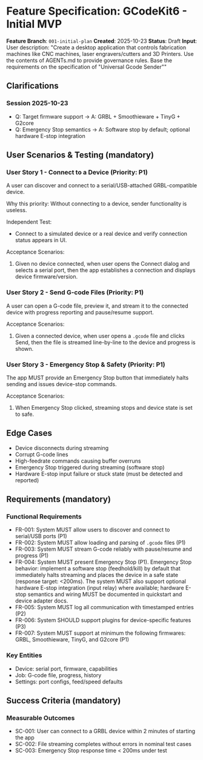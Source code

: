 # Feature Specification: GCodeKit6 - Initial MVP

**Feature Branch**: `001-initial-plan`
**Created**: 2025-10-23
**Status**: Draft
**Input**: User description: "Create a desktop application that controls fabrication machines like CNC machines, laser engravers/cutters and 3D Printers. Use the contents of AGENTs.md to provide governance rules. Base the requirements on the specification of \"Universal Gcode Sender\""

## Clarifications

### Session 2025-10-23
- Q: Target firmware support → A: GRBL + Smoothieware + TinyG + G2core
 - Q: Emergency Stop semantics → A: Software stop by default; optional hardware E-stop integration

## User Scenarios & Testing (mandatory)

### User Story 1 - Connect to a Device (Priority: P1)
A user can discover and connect to a serial/USB-attached GRBL-compatible device.

Why this priority: Without connecting to a device, sender functionality is useless.

Independent Test:
- Connect to a simulated device or a real device and verify connection status appears in UI.

Acceptance Scenarios:
1. Given no device connected, when user opens the Connect dialog and selects a serial port, then the app establishes a connection and displays device firmware/version.

### User Story 2 - Send G-code Files (Priority: P1)
A user can open a G-code file, preview it, and stream it to the connected device with progress reporting and pause/resume support.

Acceptance Scenarios:
1. Given a connected device, when user opens a `.gcode` file and clicks Send, then the file is streamed line-by-line to the device and progress is shown.

### User Story 3 - Emergency Stop & Safety (Priority: P1)
The app MUST provide an Emergency Stop button that immediately halts sending and issues device-stop commands.

Acceptance Scenarios:
1. When Emergency Stop clicked, streaming stops and device state is set to safe.

## Edge Cases
- Device disconnects during streaming
- Corrupt G-code lines
- High-feedrate commands causing buffer overruns
- Emergency Stop triggered during streaming (software stop)
- Hardware E-stop input failure or stuck state (must be detected and reported)

## Requirements (mandatory)

### Functional Requirements
- FR-001: System MUST allow users to discover and connect to serial/USB ports (P1)
- FR-002: System MUST allow loading and parsing of `.gcode` files (P1)
- FR-003: System MUST stream G-code reliably with pause/resume and progress (P1)
- FR-004: System MUST present Emergency Stop (P1). Emergency Stop behavior: implement
	a software stop (feedhold/kill) by default that immediately halts streaming and
	places the device in a safe state (response target: <200ms). The system MUST also
	support optional hardware E-stop integration (input relay) where available; hardware
	E-stop semantics and wiring MUST be documented in quickstart and device adapter docs.
- FR-005: System MUST log all communication with timestamped entries (P2)
- FR-006: System SHOULD support plugins for device-specific features (P3)
- FR-007: System MUST support at minimum the following firmwares: GRBL, Smoothieware, TinyG, and G2core (P1)

### Key Entities
- Device: serial port, firmware, capabilities
- Job: G-code file, progress, history
- Settings: port configs, feed/speed defaults

## Success Criteria (mandatory)

### Measurable Outcomes
- SC-001: User can connect to a GRBL device within 2 minutes of starting the app
- SC-002: File streaming completes without errors in nominal test cases
- SC-003: Emergency Stop response time < 200ms under test

